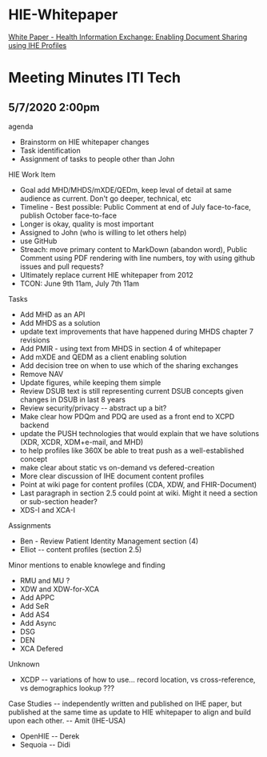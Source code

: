 # HIE-Whitepaper
[White Paper - Health Information Exchange: Enabling Document Sharing using IHE Profiles](HIE-Whitepaper.md)

# Meeting Minutes ITI Tech

## 5/7/2020 2:00pm

agenda
* Brainstorm on HIE whitepaper changes
* Task identification
* Assignment of tasks to people other than John

HIE Work Item
* Goal add MHD/MHDS/mXDE/QEDm, keep leval of detail at same audience as current. Don't go deeper, technical, etc
* Timeline - Best possible: Public Comment at end of July face-to-face, publish October face-to-face
 * Longer is okay, quality is most important
* Assigned to John (who is willing to let others help)
* use GitHub
 * Streach: move primary content to MarkDown (abandon word), Public Comment using PDF rendering with line numbers, toy with using github issues and pull requests?
* Ultimately replace current HIE whitepaper from 2012
* TCON: June 9th 11am, July 7th 11am

Tasks
* Add MHD as an API
* Add MHDS as a solution
 * update text improvements that have happened during MHDS chapter 7 revisions
 * Add PMIR - using text from MHDS in section 4 of whitepaper
* Add mXDE and QEDM as a client enabling solution
* Add decision tree on when to use which of the sharing exchanges
* Remove NAV
* Update figures, while keeping them simple
* Review DSUB text is still representing current DSUB concepts given changes in DSUB in last 8 years
* Review security/privacy -- abstract up a bit?
* Make clear how PDQm and PDQ are used as a front end to XCPD backend
* update the PUSH technologies that would explain that we have solutions (XDR, XCDR, XDM+e-mail, and MHD) 
 * to help profiles like 360X be able to treat push as a well-established concept
* make clear about static vs on-demand vs defered-creation
* More clear discussion of IHE document content profiles
 * Point at wiki page for content profiles (CDA, XDW, and FHIR-Document)
 * Last paragraph in section 2.5 could point at wiki. Might it need a section or sub-section header?
 * XDS-I and XCA-I 

Assignments
* Ben - Review Patient Identity Management section (4)
* Elliot -- content profiles (section 2.5)

Minor mentions to enable knowlege and finding
* RMU and MU ?
* XDW and XDW-for-XCA
* Add APPC
* Add SeR
* Add AS4
* Add Async
* DSG
* DEN
* XCA Defered

Unknown
* XCDP -- variations of how to use... record location, vs cross-reference, vs demographics lookup   ???

Case Studies -- independently written and published on IHE paper, but published at the same time as update to HIE whitepaper to align and build upon each other. -- Amit (IHE-USA) 
* OpenHIE -- Derek
* Sequoia -- Didi


